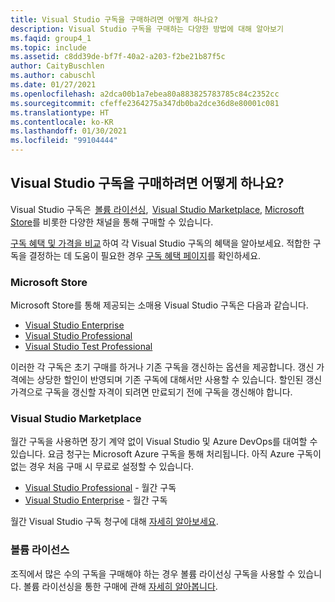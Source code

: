 ```yaml
---
title: Visual Studio 구독을 구매하려면 어떻게 하나요?
description: Visual Studio 구독을 구매하는 다양한 방법에 대해 알아보기
ms.faqid: group4_1
ms.topic: include
ms.assetid: c8dd39de-bf7f-40a2-a203-f2be21b87f5c
author: CaityBuschlen
ms.author: cabuschl
ms.date: 01/27/2021
ms.openlocfilehash: a2dca00b1a7ebea80a883825783785c84c2352cc
ms.sourcegitcommit: cfeffe2364275a347db0ba2dce36d8e80001c081
ms.translationtype: HT
ms.contentlocale: ko-KR
ms.lasthandoff: 01/30/2021
ms.locfileid: "99104444"
---
```

## <a name="how-do-i-purchase-visual-studio-subscriptions"></a>Visual Studio 구독을 구매하려면 어떻게 하나요?
Visual Studio 구독은  [볼륨 라이선싱](https://www.microsoft.com/licensing/default),  [Visual Studio Marketplace](https://marketplace.visualstudio.com/subscriptions), [Microsoft Store](https://www.microsoft.com/store/collections/visualstudio)를 비롯한 다양한 채널을 통해 구매할 수 있습니다.  

[구독 혜택 및 가격을 비교](https://visualstudio.microsoft.com/vs/pricing/) 하여 각 Visual Studio 구독의 혜택을 알아보세요. 적합한 구독을 결정하는 데 도움이 필요한 경우 [구독 혜택 페이지](https://visualstudio.microsoft.com/vs/benefits/)를 확인하세요.   

### <a name="microsoft-store"></a>Microsoft Store
Microsoft Store를 통해 제공되는 소매용 Visual Studio 구독은 다음과 같습니다. 
- [Visual Studio Enterprise](https://www.microsoft.com/p/visual-studio-enterprise-subscription/dg7gmgf0dst4?activetab=pivot%3aoverviewtab) 
- [Visual Studio Professional](https://www.microsoft.com/p/visual-studio-professional-subscription/dg7gmgf0dst3?activetab=pivot%3aoverviewtab) 
- [Visual Studio Test Professional](https://www.microsoft.com/p/visual-studio-test-professional-subscription/dg7gmgf0dst6?activetab=pivot%3aoverviewtab) 

이러한 각 구독은 초기 구매를 하거나 기존 구독을 갱신하는 옵션을 제공합니다. 갱신 가격에는 상당한 할인이 반영되며 기존 구독에 대해서만 사용할 수 있습니다. 할인된 갱신 가격으로 구독을 갱신할 자격이 되려면 만료되기 전에 구독을 갱신해야 합니다. 

### <a name="visual-studio-marketplace"></a>Visual Studio Marketplace 
월간 구독을 사용하면 장기 계약 없이 Visual Studio 및 Azure DevOps를 대여할 수 있습니다. 요금 청구는 Microsoft Azure 구독을 통해 처리됩니다. 아직 Azure 구독이 없는 경우 처음 구매 시 무료로 설정할 수 있습니다.  
- [Visual Studio Professional](https://marketplace.visualstudio.com/items?itemName=ms.vs-professional-monthly) - 월간 구독 
- [Visual Studio Enterprise](https://marketplace.visualstudio.com/items?itemName=ms.vs-enterprise-monthly) - 월간 구독 
 
월간 Visual Studio 구독 청구에 대해 [자세히 알아보세요](https://docs.microsoft.com/visualstudio/subscriptions/vscloud-billing-faq). 

### <a name="volume-licensing"></a>볼륨 라이선스 
조직에서 많은 수의 구독을 구매해야 하는 경우 볼륨 라이선싱 구독을 사용할 수 있습니다. 볼륨 라이선싱을 통한 구매에 관해 [자세히 알아봅니다](https://www.microsoft.com/licensing/how-to-buy/how-to-buy).  